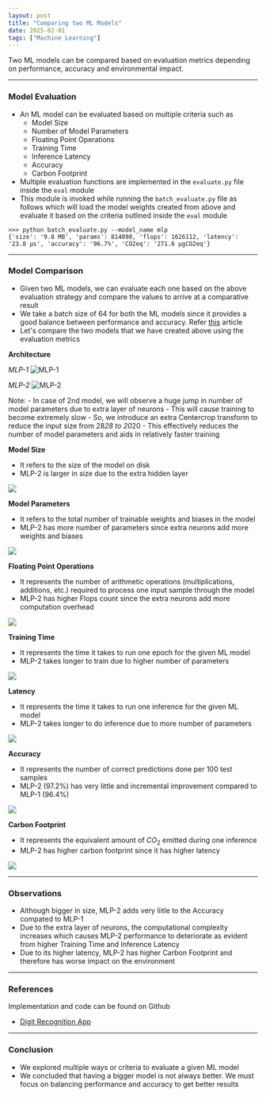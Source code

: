 ```yaml
---
layout: post
title: "Comparing two ML Models"
date: 2025-02-01
tags: ["Machine Learning"]
---
```


Two ML models can be compared based on evaluation metrics depending on performance, accuracy and environmental impact.

---

### Model Evaluation

- An ML model can be evaluated based on multiple criteria such as
    - Model Size
    - Number of Model Parameters
    - Floating Point Operations
    - Training Time
    - Inference Latency
    - Accuracy
    - Carbon Footprint
- Multiple evaluation functions are implemented in the `evaluate.py` file inside the `eval` module
- This module is invoked while running the `batch_evaluate.py` file as follows which will load the model weights created from above and evaluate it based on the criteria outlined inside the `eval` module

```
>>> python batch_evaluate.py --model_name mlp
{'size': '9.8 MB', 'params': 814090, 'flops': 1626112, 'latency': '23.8 μs', 'accuracy': '96.7%', 'CO2eq': '271.6 μgCO2eq'}
```

---
### Model Comparison

- Given two ML models, we can evaluate each one based on the above evaluation strategy and compare the values to arrive at a comparative result
- We take a batch size of 64 for both the ML models since it provides a good balance between performance and accuracy. Refer [this](https://gouherdanish.github.io/2024/12/25/effects-of-batch-size.html) article
- Let's compare the two models that we have created above using the evaluation metrics

**Architecture**

_MLP-1_
<img src="{{site.url}}/images/mnist/mlp-1024_1.png" alt="MLP-1">

_MLP-2_
<img src="{{site.url}}/images/mnist/mlp-1024_2.png" alt="MLP-2">

Note:
    - In case of 2nd model, we will observe a huge jump in number of model parameters due to extra layer of neurons
    - This will cause training to become extremely slow 
    - So, we introduce an extra Centercrop transform to reduce the input size from 28*28 to 20*20
    - This effectively reduces the number of model parameters and aids in relatively faster training

**Model Size**

- It refers to the size of the model on disk
- MLP-2 is larger in size due to the extra hidden layer

<img src="{{site.url}}/images/mnist/mlp-comp-g1.png">

**Model Parameters**

- It refers to the total number of trainable weights and biases in the model
- MLP-2 has more number of parameters since extra neurons add more weights and biases

<img src="{{site.url}}/images/mnist/mlp-comp-g2.png">

**Floating Point Operations**

- It represents the number of arithmetic operations (multiplications, additions, etc.) required to process one input sample through the model 
- MLP-2 has higher Flops count since the extra neurons add more computation overhead 

<img src="{{site.url}}/images/mnist/mlp-comp-g3.png">

**Training Time**

- It represents the time it takes to run one epoch for the given ML model
- MLP-2 takes longer to train due to higher number of parameters

<img src="{{site.url}}/images/mnist/mlp-comp-g5.png">

**Latency**

- It represents the time it takes to run one inference for the given ML model
- MLP-2 takes longer to do inference due to more number of parameters

<img src="{{site.url}}/images/mnist/mlp-comp-g6.png">

**Accuracy**

- It represents the number of correct predictions done per 100 test samples
- MLP-2 (97.2%) has very little and incremental improvement compared to MLP-1 (96.4%)

<img src="{{site.url}}/images/mnist/mlp-comp-g4.png">

**Carbon Footprint**

- It represents the equivalent amount of $CO_2$ emitted during one inference
- MLP-2 has higher carbon footprint since it has higher latency 

<img src="{{site.url}}/images/mnist/mlp-comp-g4.png">

---
### Observations

- Although bigger in size, MLP-2 adds very liitle to the Accuracy compated to MLP-1
- Due to the extra layer of neurons, the computational complexity increases which causes MLP-2 performance to deteriorate as evident from higher Training Time and Inference Latency 
- Due to its higher latency, MLP-2 has higher Carbon Footprint and therefore has worse impact on the environment

---
### References

Implementation and code can be found on Github
- [Digit Recognition App](https://github.com/gouherdanish/mnist_classification)

---
### Conclusion

- We explored multiple ways or criteria to evaluate a given ML model
- We concluded that having a bigger model is not always better. We must focus on balancing performance and accuracy to get better results